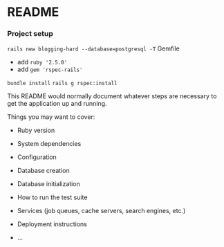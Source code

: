 # README


### Project setup

 `rails new blogging-hard --database=postgresql -T`
 Gemfile
- add `ruby '2.5.0'`
- add `gem 'rspec-rails'`

`bundle install`
`rails g rspec:install`




This README would normally document whatever steps are necessary to get the
application up and running.

Things you may want to cover:

* Ruby version

* System dependencies

* Configuration

* Database creation

* Database initialization

* How to run the test suite

* Services (job queues, cache servers, search engines, etc.)

* Deployment instructions

* ...



